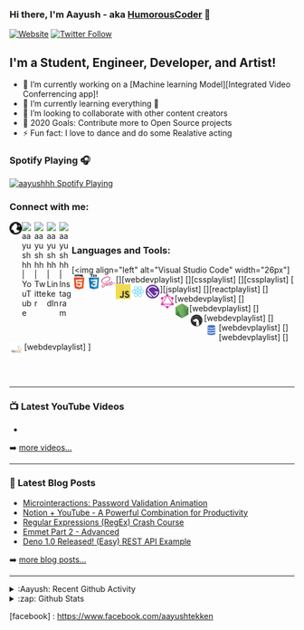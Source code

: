 ### Hi there, I'm Aayush - aka [HumorousCoder][website] 👋

[![Website](https://img.shields.io/website?label=aayushhh.com&style=for-the-badge&url=https%3A%2F%2Faayushhh.com)](https://aayushhh.github.io/aayushrajput_portfolio/)
[![Twitter Follow](https://img.shields.io/twitter/follow/aayushhh?color=1DA1F2&logo=twitter&style=for-the-badge)](https://twitter.com/aayusshhhhhh)

## I'm a Student, Engineer, Developer, and Artist!

- 🔭 I’m currently working on a [Machine learning Model][Integrated Video Conferrencing app]!
- 🌱 I’m currently learning everything 🤣
- 👯 I’m looking to collaborate with other content creators
- 🥅 2020 Goals: Contribute more to Open Source projects
- ⚡ Fun fact: I love to dance and do some Realative acting

### Spotify Playing 🎧
[<img src="https://now-playing-aayushhh.vercel.app/api/spotify-playing" alt="aayushhh Spotify Playing" width="350" />](https://open.spotify.com/user/swyqyimdc12jajde4vpwd2x1b)

### Connect with me:

[<img align="left" alt="aayushhh.com" width="22px" src="https://raw.githubusercontent.com/iconic/open-iconic/master/svg/globe.svg" />][website]
[<img align="left" alt="aayushhh | YouTube" width="22px" src="https://cdn.jsdelivr.net/npm/simple-icons@v3/icons/youtube.svg" />][youtube]
[<img align="left" alt="aayushhh | Twitter" width="22px" src="https://cdn.jsdelivr.net/npm/simple-icons@v3/icons/twitter.svg" />][twitter]
[<img align="left" alt="aayushhh | LinkedIn" width="22px" src="https://cdn.jsdelivr.net/npm/simple-icons@v3/icons/linkedin.svg" />][linkedin]
[<img align="left" alt="aayushhh | Instagram" width="22px" src="https://cdn.jsdelivr.net/npm/simple-icons@v3/icons/instagram.svg" />][instagram]

<br />

### Languages and Tools:

[<img align="left" alt="Visual Studio Code" width="26px"]
[<img align="left" alt="HTML5" width="26px" src="https://raw.githubusercontent.com/github/explore/80688e429a7d4ef2fca1e82350fe8e3517d3494d/topics/html/html.png" />][webdevplaylist]
[<img align="left" alt="CSS3" width="26px" src="https://raw.githubusercontent.com/github/explore/80688e429a7d4ef2fca1e82350fe8e3517d3494d/topics/css/css.png" />][cssplaylist]
[<img align="left" alt="Sass" width="26px" src="https://raw.githubusercontent.com/github/explore/80688e429a7d4ef2fca1e82350fe8e3517d3494d/topics/sass/sass.png" />][cssplaylist]
[<img align="left" alt="JavaScript" width="26px" src="https://raw.githubusercontent.com/github/explore/80688e429a7d4ef2fca1e82350fe8e3517d3494d/topics/javascript/javascript.png" />][jsplaylist]
[<img align="left" alt="React" width="26px" src="https://raw.githubusercontent.com/github/explore/80688e429a7d4ef2fca1e82350fe8e3517d3494d/topics/react/react.png" />][reactplaylist]
[<img align="left" alt="Gatsby" width="26px" src="https://raw.githubusercontent.com/github/explore/e94815998e4e0713912fed477a1f346ec04c3da2/topics/gatsby/gatsby.png" />][webdevplaylist]
[<img align="left" alt="GraphQL" width="26px" src="https://raw.githubusercontent.com/github/explore/80688e429a7d4ef2fca1e82350fe8e3517d3494d/topics/graphql/graphql.png" />][webdevplaylist]
[<img align="left" alt="Node.js" width="26px" src="https://raw.githubusercontent.com/github/explore/80688e429a7d4ef2fca1e82350fe8e3517d3494d/topics/nodejs/nodejs.png" />][webdevplaylist]
[<img align="left" alt="Deno" width="26px" src="https://raw.githubusercontent.com/github/explore/361e2821e2dea67711cde99c9c40ed357061cf27/topics/deno/deno.png" />][webdevplaylist]
[<img align="left" alt="SQL" width="26px" src="https://raw.githubusercontent.com/github/explore/80688e429a7d4ef2fca1e82350fe8e3517d3494d/topics/sql/sql.png" />][webdevplaylist]
[<img align="left" alt="MySQL" width="26px" src="https://raw.githubusercontent.com/github/explore/80688e429a7d4ef2fca1e82350fe8e3517d3494d/topics/mysql/mysql.png" />][webdevplaylist]
]

<br />
<br />

---

### 📺 Latest YouTube Videos

<!-- YOUTUBE:START -->
-
<!-- YOUTUBE:END -->

➡️ [more videos...](https://youtube.com/aayushhh)

---

### 📕 Latest Blog Posts

<!-- BLOG-POST-LIST:START -->
- [Microinteractions: Password Validation Animation](https://dev.to/aayushhh/microinteractions-password-validation-animation-5629)
- [Notion + YouTube - A Powerful Combination for Productivity](https://dev.to/aayushhh/notion-youtube-a-powerful-combination-for-productivity-1def)
- [Regular Expressions (RegEx) Crash Course](https://dev.to/aayushhh/regular-expressions-regex-crash-course-248n)
- [Emmet Part 2 - Advanced](https://dev.to/aayushhh/emmet-part-2-advanced-4c65)
- [Deno 1.0 Released! (Easy) REST API Example](https://dev.to/aayushhh/deno-1-0-released-easy-rest-api-example-2fbl)
<!-- BLOG-POST-LIST:END -->

➡️ [more blog posts...](https://aayushhh.com)

---

<details>
  <summary>:Aayush: Recent Github Activity</summary>
  
<!--START_SECTION:activity-->
1. 💪 Opened PR [#6](https://github.com//colbyfayock/50-projects-for-react-and-the-static-web/pull/6) in [colbyfayock/50-projects-for-react-and-the-static-web](https://github.com//colbyfayock/50-projects-for-react-and-the-static-web)
2. 🗣 Commented on [#249](https://github.com//abhisheknaiidu/awesome-github-profile-readme/issues/249) in [abhisheknaiidu/awesome-github-profile-readme](https://github.com//abhisheknaiidu/awesome-github-profile-readme)
3. 🗣 Commented on [#249](https://github.com//abhisheknaiidu/awesome-github-profile-readme/issues/249) in [abhisheknaiidu/awesome-github-profile-readme](https://github.com//abhisheknaiidu/awesome-github-profile-readme)
4. 💪 Opened PR [#249](https://github.com//abhisheknaiidu/awesome-github-profile-readme/pull/249) in [abhisheknaiidu/awesome-github-profile-readme](https://github.com//abhisheknaiidu/awesome-github-profile-readme)
5. ❗️ Closed issue [#9](https://github.com//jamesgeorge007/github-activity-readme/issues/9) in [jamesgeorge007/github-activity-readme](https://github.com//jamesgeorge007/github-activity-readme)
<!--END_SECTION:activity-->

</details>

<details>
  <summary>:zap: Github Stats</summary>

  <img align="left" alt="aayushhh's Github Stats" src="https://github-readme-stats.aayushhh.vercel.app/api?username=aayushhh&show_icons=true&hide_border=true" />

</details>

[website]: https://aayushhh.github.io/aayushrajput_portfolio/
[twitter]: https://twitter.com/aayusshhhhhh
[youtube]: https://www.youtube.com/channel/UCy-YJwQ2k3ZrAkKzeuAemhA/videos?view_as=subscriber
[instagram]: https://instagram.com/aayushhhhhh/
[linkedin]: https://linkedin.com/in/aayush-r-44a33a108
[facebook] : https://www.facebook.com/aayushtekken
